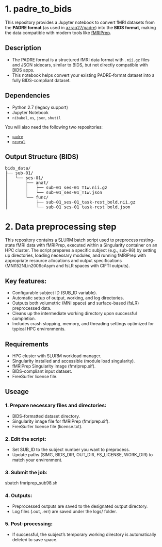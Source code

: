 # 1. padre_to_bids

This repository provides a Jupyter notebook to convert fMRI datasets from the **PADRE format** (as used in [azraq27/padre](https://github.com/azraq27/padre)) into the **BIDS format**, making the data compatible with modern tools like [fMRIPrep](https://fmriprep.org/).

## Description

- The PADRE format is a structured fMRI data format with `.nii.gz` files and JSON sidecars, similar to BIDS, but not directly compatible with BIDS apps.
- This notebook helps convert your existing PADRE-format dataset into a fully BIDS-compliant dataset.

## Dependencies

- Python 2.7 (legacy support)
- Jupyter Notebook
- `nibabel`, `os`, `json`, `shutil`

You will also need the following two repositories:
- [`padre`](https://github.com/azraq27/padre)
- [`neural`](https://github.com/azraq27/neural)

## Output Structure (BIDS)
<pre>
bids_data/
├── sub-01/
│   └── ses-01/
│       ├── anat/
│       │   ├── sub-01_ses-01_T1w.nii.gz
│       │   └── sub-01_ses-01_T1w.json
│       └── func/
│           ├── sub-01_ses-01_task-rest_bold.nii.gz
│           └── sub-01_ses-01_task-rest_bold.json
</pre>

# 2. Data preprocessing step

This repository contains a SLURM batch script used to preprocess resting-state fMRI data with fMRIPrep, executed within a Singularity container on an HPC cluster. The script prepares a specific subject (e.g., sub-98) by setting up directories, loading necessary modules, and running fMRIPrep with appropriate resource allocations and output specifications (MNI152NLin2009cAsym and fsLR spaces with CIFTI outputs).

## Key features:
- Configurable subject ID (SUB_ID variable).
- Automatic setup of output, working, and log directories.
- Outputs both volumetric (MNI space) and surface-based (fsLR) preprocessed data.
- Cleans up the intermediate working directory upon successful completion.
- Includes crash stopping, memory, and threading settings optimized for typical HPC environments.

## Requirements
- HPC cluster with SLURM workload manager.
- Singularity installed and accessible (module load singularity).
- fMRIPrep Singularity image (fmriprep.sif).
- BIDS-compliant input dataset.
- FreeSurfer license file.
  
## Useage
### 1. Prepare necessary files and directories:
- BIDS-formatted dataset directory.
- Singularity image file for fMRIPrep (fmriprep.sif).
- FreeSurfer license file (license.txt).
### 2. Edit the script:
- Set SUB_ID to the subject number you want to preprocess.
- Update paths (SIMG, BIDS_DIR, OUT_DIR, FS_LICENSE, WORK_DIR) to match your environment.
### 3. Submit the job:
sbatch fmriprep_sub98.sh
### 4. Outputs:
- Preprocessed outputs are saved to the designated output directory.
- Log files (.out, .err) are saved under the logs/ folder.
### 5. Post-processing:
- If successful, the subject’s temporary working directory is automatically deleted to save space.
